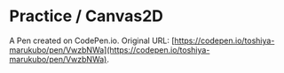 # Practice / Canvas2D

A Pen created on CodePen.io. Original URL: [https://codepen.io/toshiya-marukubo/pen/VwzbNWa](https://codepen.io/toshiya-marukubo/pen/VwzbNWa).

